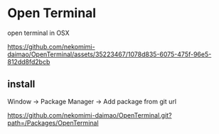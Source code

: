 # Open Terminal
open terminal in OSX

https://github.com/nekomimi-daimao/OpenTerminal/assets/35223467/1078d835-6075-475f-96e5-812dd8fd2bcb

## install
Window -> Package Manager -> Add package from git url

https://github.com/nekomimi-daimao/OpenTerminal.git?path=/Packages/OpenTerminal
